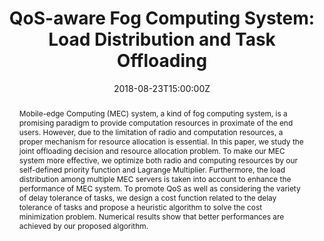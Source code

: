 ---
title: 'QoS-aware Fog Computing System: Load Distribution and Task Offloading'

event: IEEE Asia Pacific Wireless Communications Symposium
event_url: https://vtsociety.org

location: National Yang Ming Chiao Tung University
address:
  street: No. 1001, Daxue Rd, East District
  city: Hsinchu City
  # region: CA
  postcode: '30010'
  country: Taiwan

summary: An oral presentation introduces our work on fog computing system at VTS APWCS.
abstract: 'Mobile-edge Computing (MEC) system, a kind of fog computing system, is a promising paradigm to provide computation resources in proximate of the end users. However, due to the limitation of radio and computation resources, a proper mechanism for resource allocation is essential. In this paper, we study the joint offloading decision and resource allocation problem. To make our MEC system more effective, we optimize both radio and computing resources by our self-defined priority function and Lagrange Multiplier. Furthermore, the load distribution among multiple MEC servers is taken into account to enhance the performance of MEC system. To promote QoS as well as considering the variety of delay tolerance of tasks, we design a cost function related to the delay tolerance of tasks and propose a heuristic algorithm to solve the cost minimization problem. Numerical results show that better performances are achieved by our proposed algorithm.'

# Talk start and end times.
#   End time can optionally be hidden by prefixing the line with `#`.
date: '2018-08-23T15:00:00Z'
date_end: '2018-08-23T16:00:00Z'
all_day: false

# Schedule page publish date (NOT talk date).
publishDate: '2017-01-01T00:00:00Z'

authors:
  - admin

tags: []

# Is this a featured talk? (true/false)
featured: false

image:
  caption: ''
  focal_point: Right

#links:
#  - icon: twitter
#    icon_pack: fab
#    name: Follow
#    url: https://twitter.com/georgecushen
# url_code: 'https://github.com'
url_pdf: uploads/kan-apwcs-2018
url_slides: uploads/vts

# Markdown Slides (optional).
#   Associate this talk with Markdown slides.
#   Simply enter your slide deck's filename without extension.
#   E.g. `slides = "example-slides"` references `content/slides/example-slides.md`.
#   Otherwise, set `slides = ""`.
slides: ""

# Projects (optional).
#   Associate this post with one or more of your projects.
#   Simply enter your project's folder or file name without extension.
#   E.g. `projects = ["internal-project"]` references `content/project/deep-learning/index.md`.
#   Otherwise, set `projects = []`.
projects:
  - example
---